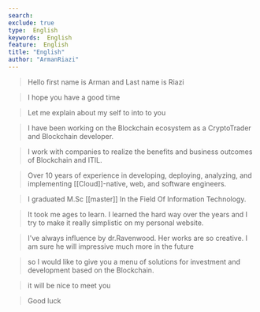 ```yaml
---
search:
exclude: true
type:  English
keywords:  English
feature:  English
title: "English"
author: "ArmanRiazi"
---
```

> Hello first name is Arman and Last name is Riazi

> I hope you have a good time

> Let me explain about my self to into to you

> I have been working on the Blockchain ecosystem as a CryptoTrader and Blockchain developer.

> I work with companies to realize the benefits and business outcomes of Blockchain and ITIL.

> Over 10 years of experience in developing, deploying, analyzing, and implementing [[Cloud]]-native, web, and software engineers.

> I graduated M.Sc [[master]] In the Field Of Information Technology.

> It took me ages to learn. I learned the hard way over the years and I try to make it really simplistic on my personal website.

> I've always influence by dr.Ravenwood. Her works are so creative. I am sure he will impressive much more in the future

> so I would like to give you a menu of solutions for investment and development based on the Blockchain.

> it will be nice to meet you

> Good luck
